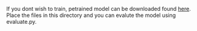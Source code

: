 If you dont wish to train, petrained model can be downloaded found [here](https://drive.google.com/drive/folders/1IngFrBcfiY45RAI92vD863mGQZwxb9ML?usp=sharing).
Place the files in this directory and you can evalute the model using evaluate.py.
